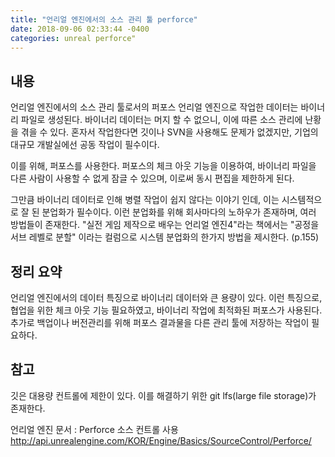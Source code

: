 ```yaml
---
title: "언리얼 엔진에서의 소스 관리 툴 perforce"
date: 2018-09-06 02:33:44 -0400
categories: unreal perforce"
---
```


## 내용
언리얼 엔진에서의 소스 관리 툴로서의  퍼포스
언리얼 엔진으로 작업한 데이터는 바이너리 파일로 생성된다.
바이너리 데이터는 머지 할 수 없으니, 이에 따른 소스 관리에 난황을 겪을 수 있다.
혼자서 작업한다면 깃이나 SVN을 사용해도 문제가 없겠지만, 기업의 대규모 개발실에선 공동 작업이 필수이다.

이를 위해, 퍼포스를 사용한다.
퍼포스의 체크 아웃 기능을 이용하여, 바이너리 파일을 다른 사람이 사용할 수 없게 잠글 수 있으며, 이로써 동시 편집을 제한하게 된다. 

그만큼 바이너리 데이터로 인해 병렬 작업이 쉽지 않다는 이야기 인데, 이는 시스템적으로 잘 된 분업화가 필수이다.
이런 분업화를 위해 회사마다의 노하우가 존재하며, 여러 방법들이 존재한다. 
"실전 게임 제작으로 배우는 언리얼 엔진4"라는 책에서는 "공정을 서브 레벨로 분할" 이라는 컬럼으로 시스템 분업화의 한가지 방법을 제시한다. (p.155)

## 정리 요약
언리얼 엔진에서의 데이터 특징으로 바이너리 데이터와 큰 용량이 있다.
이런 특징으로, 협업을 위한 체크 아웃 기능 필요하였고, 바이너리 작업에 최적화된 퍼포스가 사용된다.
추가로 백업이나 버전관리를 위해 퍼포스 결과물을 다른 관리 툴에 저장하는 작업이 필요하다.

## 참고
깃은 대용량 컨트롤에 제한이 있다. 이를 해결하기 위한 git lfs(large file storage)가 존재한다.

언리얼 엔진 문서 : Perforce 소스 컨트롤 사용 
http://api.unrealengine.com/KOR/Engine/Basics/SourceControl/Perforce/
